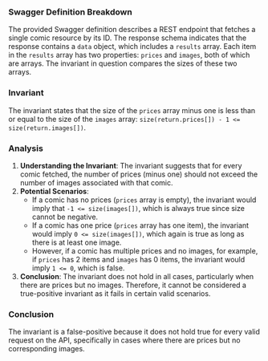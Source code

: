 ### Swagger Definition Breakdown
The provided Swagger definition describes a REST endpoint that fetches a single comic resource by its ID. The response schema indicates that the response contains a `data` object, which includes a `results` array. Each item in the `results` array has two properties: `prices` and `images`, both of which are arrays. The invariant in question compares the sizes of these two arrays.

### Invariant
The invariant states that the size of the `prices` array minus one is less than or equal to the size of the `images` array: `size(return.prices[]) - 1 <= size(return.images[])`. 

### Analysis
1. **Understanding the Invariant**: The invariant suggests that for every comic fetched, the number of prices (minus one) should not exceed the number of images associated with that comic. 
2. **Potential Scenarios**: 
   - If a comic has no prices (`prices` array is empty), the invariant would imply that `-1 <= size(images[])`, which is always true since size cannot be negative.
   - If a comic has one price (`prices` array has one item), the invariant would imply `0 <= size(images[])`, which again is true as long as there is at least one image.
   - However, if a comic has multiple prices and no images, for example, if `prices` has 2 items and `images` has 0 items, the invariant would imply `1 <= 0`, which is false. 
3. **Conclusion**: The invariant does not hold in all cases, particularly when there are prices but no images. Therefore, it cannot be considered a true-positive invariant as it fails in certain valid scenarios.

### Conclusion
The invariant is a false-positive because it does not hold true for every valid request on the API, specifically in cases where there are prices but no corresponding images.
